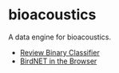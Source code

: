 # bioacoustics
A data engine for bioacoustics.

- [Review Binary Classifier](https://frederiklarsen.com/bioacoustics.js/review-binary-classifier.html)
- [BirdNET in the Browser](https://frederiklarsen.com/bioacoustics.js/birdnet.html)
